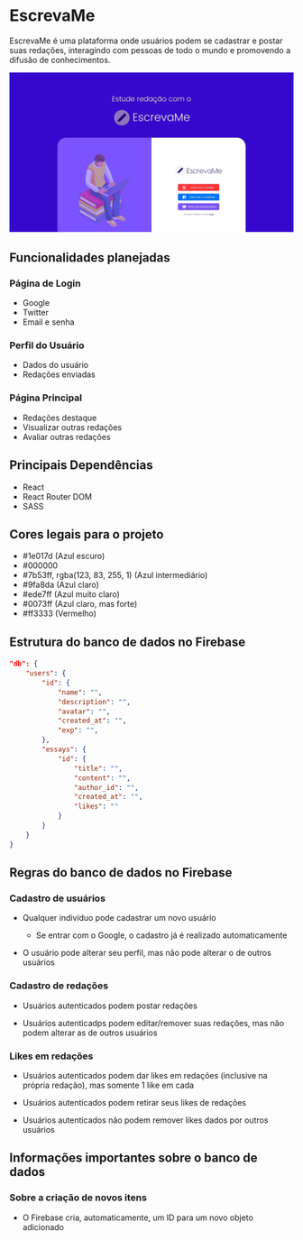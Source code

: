 # EscrevaMe
EscrevaMe é uma plataforma onde usuários podem se cadastrar e postar suas redações, interagindo com pessoas de todo o mundo e promovendo a difusão de conhecimentos.

<img src="https://github.com/alessandroCidney/EscrevaMe/blob/master/src/assets/images/designs/design.jpg" />

## Funcionalidades planejadas

### Página de Login
- Google
- Twitter
- Email e senha

### Perfil do Usuário
- Dados do usuário
- Redações enviadas

### Página Principal
- Redações destaque
- Visualizar outras redações
- Avaliar outras redações

## Principais Dependências
- React
- React Router DOM
- SASS

## Cores legais para o projeto
- #1e017d (Azul escuro)
- #000000
- #7b53ff, rgba(123, 83, 255, 1) (Azul intermediário)
- #9fa8da (Azul claro)
- #ede7ff (Azul muito claro)
- #0073ff (Azul claro, mas forte)
- #ff3333 (Vermelho)

## Estrutura do banco de dados no Firebase

```json
"db": {
	"users": {
		"id": {
			"name": "",
			"description": "",
			"avatar": "",
			"created_at": "",
			"exp": "",
		},
		"essays": {
			"id": {
				"title": "",
				"content": "",
				"author_id": "",
				"created_at": "",
				"likes": ""
			}
		}
	}
}
```

## Regras do banco de dados no Firebase

### Cadastro de usuários

- Qualquer indivíduo pode cadastrar um novo usuário
	- Se entrar com o Google, o cadastro já é realizado automaticamente

- O usuário pode alterar seu perfil, mas não pode alterar o de outros usuários

### Cadastro de redações

- Usuários autenticados podem postar redações

- Usuários autenticadps podem editar/remover suas redações, mas não podem alterar as de outros usuários

### Likes em redações

- Usuários autenticados podem dar likes em redações (inclusive na própria redação), mas somente 1 like em cada

- Usuários autenticados podem retirar seus likes de redações

- Usuários autenticados não podem remover likes dados por outros usuários

## Informações importantes sobre o banco de dados

### Sobre a criação de novos itens
- O Firebase cria, automaticamente, um ID para um novo objeto adicionado
